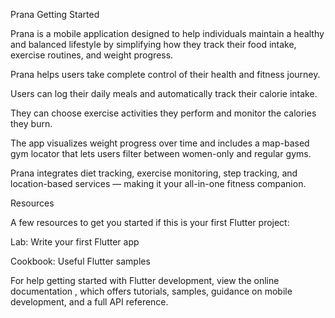 Prana
Getting Started

Prana is a mobile application designed to help individuals maintain a healthy and balanced lifestyle by simplifying how they track their food intake, exercise routines, and weight progress.

Prana helps users take complete control of their health and fitness journey.

Users can log their daily meals and automatically track their calorie intake.

They can choose exercise activities they perform and monitor the calories they burn.

The app visualizes weight progress over time and includes a map-based gym locator that lets users filter between women-only and regular gyms.

Prana integrates diet tracking, exercise monitoring, step tracking, and location-based services — making it your all-in-one fitness companion.

Resources

A few resources to get you started if this is your first Flutter project:

Lab: Write your first Flutter app

Cookbook: Useful Flutter samples

For help getting started with Flutter development, view the
online documentation
, which offers tutorials,
samples, guidance on mobile development, and a full API reference.
